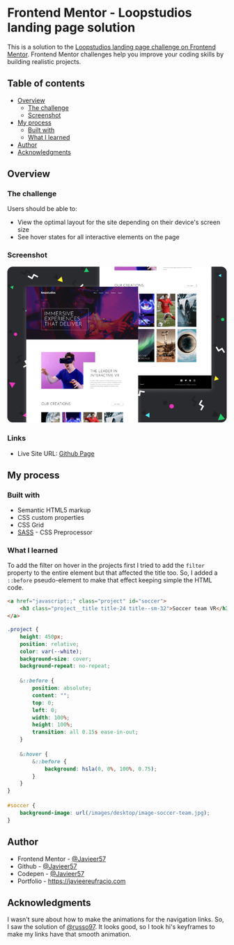 # Frontend Mentor - Loopstudios landing page solution

This is a solution to the [Loopstudios landing page challenge on Frontend Mentor](https://www.frontendmentor.io/challenges/loopstudios-landing-page-N88J5Onjw). Frontend Mentor challenges help you improve your coding skills by building realistic projects.

## Table of contents

-   [Overview](#overview)
    -   [The challenge](#the-challenge)
    -   [Screenshot](#screenshot)
    <!-- -   [Links](#links) -->
-   [My process](#my-process)
    -   [Built with](#built-with)
    -   [What I learned](#what-i-learned)
-   [Author](#author)
-   [Acknowledgments](#acknowledgments)

## Overview

### The challenge

Users should be able to:

-   View the optimal layout for the site depending on their device's screen size
-   See hover states for all interactive elements on the page

### Screenshot

![](./thumb.png)

### Links

<!--
-   Solution URL: [Add solution URL here](https://your-solution-url.com) -->

-   Live Site URL: [Github Page](https://javieer57.github.io/FEM-loopstudios-landing-page/)

## My process

### Built with

-   Semantic HTML5 markup
-   CSS custom properties
-   CSS Grid
-   [SASS](https://sass-lang.com/) - CSS Preprocessor
<!-- -   Mobile-first workflow -->

### What I learned

To add the filter on hover in the projects first I tried to add the `filter` property to the entire element but that affected the title too. So, I added a `::before` pseudo-element to make that effect keeping simple the HTML code.

```html
<a href="javascript:;" class="project" id="soccer">
	<h3 class="project__title title-24 title--sm-32">Soccer team VR</h3>
</a>
```

```scss
.project {
	height: 450px;
	position: relative;
	color: var(--white);
	background-size: cover;
	background-repeat: no-repeat;

	&::before {
		position: absolute;
		content: "";
		top: 0;
		left: 0;
		width: 100%;
		height: 100%;
		transition: all 0.15s ease-in-out;
	}

	&:hover {
		&::before {
			background: hsla(0, 0%, 100%, 0.75);
		}
	}
}

#soccer {
	background-image: url(/images/desktop/image-soccer-team.jpg);
}
```

## Author

-   Frontend Mentor - [@Javieer57](https://www.frontendmentor.io/profile/Javieer57)
-   Github - [@Javieer57](https://github.com/Javieer57)
-   Codepen - [@Javieer57](https://codepen.io/e_javieer)
-   Portfolio - https://javieereufracio.com

## Acknowledgments

I wasn't sure about how to make the animations for the navigation links. So, I saw the solution of [@russo97](https://www.frontendmentor.io/profile/russo97). It looks good, so I took hi's keyframes to make my links have that smooth animation.
